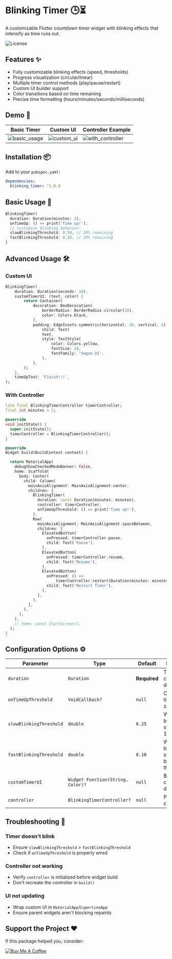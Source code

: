 # Blinking Timer 🕒⏳

A customizable Flutter countdown timer widget with blinking effects that intensify as time runs out.

![License](https://img.shields.io/badge/License-BSD%203--Clause-blue.svg)

## Features ✨
- Fully customizable blinking effects (speed, thresholds)
- Progress visualization (circular/linear)
- Multiple timer control methods (play/pause/restart)
- Custom UI builder support
- Color transitions based on time remaining
- Precise time formatting (hours/minutes/seconds/milliseconds)

## Demo 🎥

| Basic Timer | Custom UI | Controller Example |
|-------------|-----------|---------------------|
| ![basic_usage](https://github.com/user-attachments/assets/9919f2ac-8f3d-47f2-8e7f-a752fd1a0780) | ![custom_ui](https://github.com/user-attachments/assets/158f6796-f37a-4faf-a58e-dea63c4fda4e) | ![with_controller](https://github.com/user-attachments/assets/bd094059-be8a-4f6d-92bb-812bbb8b5720) |


## Installation 📦
Add to your `pubspec.yaml`:
```yaml
dependencies:
  blinking_timer: ^1.0.0
```

## Basic Usage 🚀
```dart
BlinkingTimer(
  duration: Duration(minutes: 2),
  onTimeUp: () => print('Time up!'),
  // Customize blinking behavior:
  slowBlinkingThreshold: 0.50, // 50% remaining
  fastBlinkingThreshold: 0.20, // 20% remaining
)
```

## Advanced Usage 🛠

### Custom UI
```dart
BlinkingTimer(
    duration: Duration(seconds: 10),
    customTimerUI: (text, color) {
        return Container(
            decoration: BoxDecoration(
                borderRadius: BorderRadius.circular(10),
                color: Colors.black,
            ),
            padding: EdgeInsets.symmetric(horizontal: 10, vertical: 4),
                child: Text(
                text,
                style: TextStyle(
                    color: Colors.yellow,
                    fontSize: 20,
                    fontFamily: 'Segoe UI',
                ),
            ),
        );
    },
    timeUpText: 'Finish!!!',
);
```

### With Controller
```dart
late final BlinkingTimerController timerController;
final int minutes = 2;

@override
void initState() {
  super.initState();
  timerController = BlinkingTimerController();
}

@override
Widget build(BuildContext context) {

  return MaterialApp(
    debugShowCheckedModeBanner: false,
    home: Scaffold(
      body: Center(
        child: Column(
          mainAxisAlignment: MainAxisAlignment.center,
          children: [
            BlinkingTimer(
              duration: const Duration(minutes: minutes),
              controller: timerController,
              onTimeUpThreshold: () => print('Time up!'),
            ),
            Row(
              mainAxisAlignment: MainAxisAlignment.spaceBetween,
              children: [
                ElevatedButton(
                  onPressed: timerController.pause,
                  child: Text('Pause'),
                ),
                ElevatedButton(
                  onPressed: timerController.resume,
                  child: Text('Resume'),
                ),
                ElevatedButton(
                  onPressed: () =>
                      timerController.restart(Duration(minutes: minutes)),
                  child: Text('Restart Timer'),
                ),
              ],
            ),
          ],
        ),
      ),
    ),
    // home: const StartScreen(),
  );
}
```

## Configuration Options ⚙️

| Parameter                | Type               | Default      | Description |
|--------------------------|--------------------|--------------|-------------|
| `duration`               | `Duration`         | **Required** | Total countdown duration |
| `onTimeUpThreshold`      | `VoidCallback?`    | `null`       | Called when timer reaches zero |
| `slowBlinkingThreshold`  | `double`           | `0.25`       | When slow blinking starts (0.0-1.0) |
| `fastBlinkingThreshold`  | `double`           | `0.10`       | When fast blinking starts (must be < slow threshold) |
| `customTimerUI`          | `Widget Function(String, Color)?` | `null`       | Builder for custom displays |
| `controller`             | `BlinkingTimerController?` | `null`       | Programmatic control |

## Troubleshooting 🔧

### Timer doesn't blink
- Ensure `slowBlinkingThreshold` > `fastBlinkingThreshold`
- Check if `onTimeUpThreshold` is properly wired

### Controller not working
- Verify `controller` is initialized before widget build
- Don't recreate the controller in `build()`

### UI not updating
- Wrap custom UI in `MaterialApp`/`CupertinoApp`
- Ensure parent widgets aren't blocking repaints

## Support the Project ❤️

If this package helped you, consider:

[![Buy Me A Coffee](https://img.shields.io/badge/Buy_Me_A_Coffee-FFDD00?style=for-the-badge)](https://buymeacoffee.com/yourusername)
